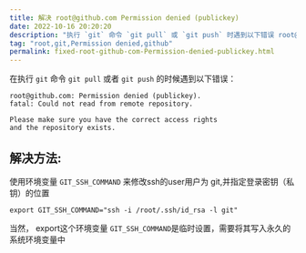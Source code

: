 ```yaml
---
title: 解决 root@github.com Permission denied (publickey)
date: 2022-10-16 20:20:20
description: "执行 `git` 命令 `git pull` 或 `git push` 时遇到以下错误 root@github.com Permission denied (publickey)"
tag: "root,git,Permission denied,github"
permalink: fixed-root-github-com-Permission-denied-publickey.html
---
```

在执行 `git` 命令 `git pull` 或者 `git push` 的时候遇到以下错误：
```
root@github.com: Permission denied (publickey).
fatal: Could not read from remote repository.

Please make sure you have the correct access rights
and the repository exists.
```
## 解决方法:

使用环境变量 `GIT_SSH_COMMAND` 来修改ssh的user用户为 git,并指定登录密钥（私钥）的位置
```
export GIT_SSH_COMMAND="ssh -i /root/.ssh/id_rsa -l git"
```
当然， export这个环境变量 `GIT_SSH_COMMAND`是临时设置，需要将其写入永久的系统环境变量中
